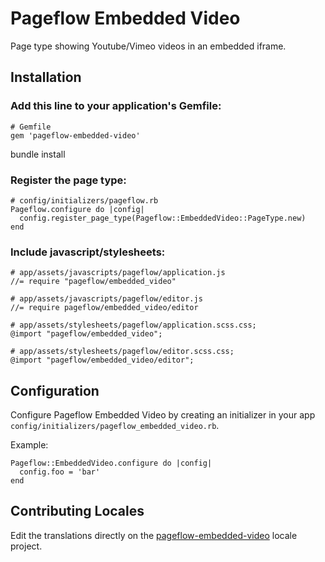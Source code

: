 # Pageflow Embedded Video

Page type showing Youtube/Vimeo videos in an embedded iframe.

## Installation

### Add this line to your application's Gemfile:

    # Gemfile
    gem 'pageflow-embedded-video'

bundle install


### Register the page type:

    # config/initializers/pageflow.rb
    Pageflow.configure do |config|
      config.register_page_type(Pageflow::EmbeddedVideo::PageType.new)
    end

### Include javascript/stylesheets:

    # app/assets/javascripts/pageflow/application.js
    //= require "pageflow/embedded_video"

    # app/assets/javascripts/pageflow/editor.js
    //= require pageflow/embedded_video/editor

    # app/assets/stylesheets/pageflow/application.scss.css;
    @import "pageflow/embedded_video";

    # app/assets/stylesheets/pageflow/editor.scss.css;
    @import "pageflow/embedded_video/editor";


## Configuration

Configure Pageflow Embedded Video by creating an initializer in your app
`config/initializers/pageflow_embedded_video.rb`.

Example:

    Pageflow::EmbeddedVideo.configure do |config|
      config.foo = 'bar'
    end

## Contributing Locales

Edit the translations directly on the
[pageflow-embedded-video](http://www.localeapp.com/projects/public?search=tf/pageflow-embedded-video)
locale project.
